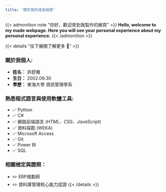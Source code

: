 ```yaml
---
title: '關於我的成長經歷'
---
```


{{< admonition note "你好，歡迎來到我製作的網頁" >}}
**Hello, welcome to my made webpage. Here you will see your personal experience about my personal experience.**
{{< /admonition >}}

{{< details "往下展開了解更多 :wave:" >}}
### **關於我個人:**
- **姓名：** 許舒雅  
- **生日：** 2002.09.30  
- **學歷：** 東海大學 資訊管理學系  

### **熟悉程式語言與使用軟體工具:**
- ✅ Python
- ✅ C#
- ✅ 網路前端語言 (*HTML、CSS、JavaScript*)
- ✅ 資料探勘 (WEKA)
- ✅ Microsoft Access
- ✅ Git
- ✅ Power BI
- ✅ SQL

### **相關檢定與證照：**
- ✏️ ERP規劃師
- ✏️ 資料庫管理核心能力認證
{{< /details >}}
